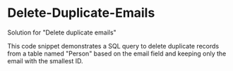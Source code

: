 # Delete-Duplicate-Emails
Solution for "Delete duplicate emails"

This code snippet demonstrates a SQL query to delete duplicate records from a table named "Person" based on the email field and keeping only the email with the smallest ID.

